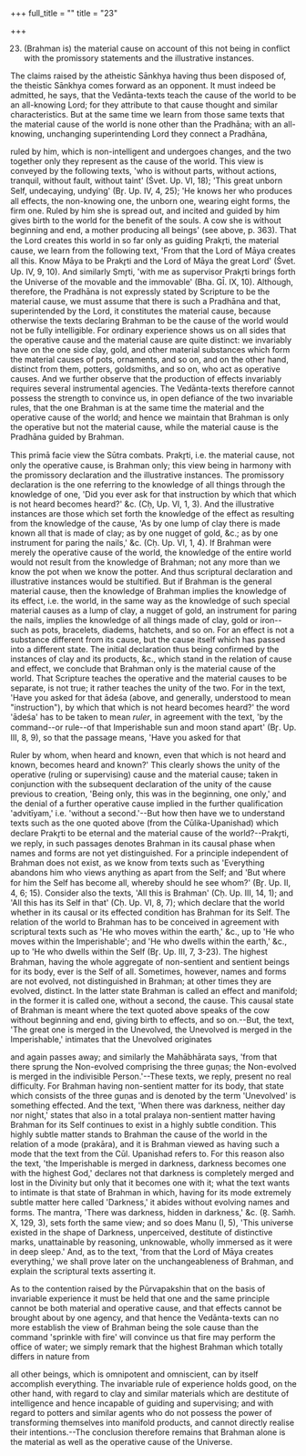 +++
full_title = ""
title = "23"

+++


23. (Brahman is) the material cause on account of this not being in conflict with the promissory statements and the illustrative instances.

The claims raised by the atheistic Sānkhya having thus been disposed of, the theistic Sānkhya comes forward as an opponent. It must indeed be admitted, he says, that the Vedānta-texts teach the cause of the world to be an all-knowing Lord; for they attribute to that cause thought and similar characteristics. But at the same time we learn from those same texts that the material cause of the world is none other than the Pradhāna; with an all-knowing, unchanging superintending Lord they connect a Pradhāna,

ruled by him, which is non-intelligent and undergoes changes, and the two together only they represent as the cause of the world. This view is conveyed by the following texts, 'who is without parts, without actions, tranquil, without fault, without taint' (Śvet. Up. VI, 18); 'This great unborn Self, undecaying, undying' (Br̥. Up. IV, 4, 25); 'He knows her who produces all effects, the non-knowing one, the unborn one, wearing eight forms, the firm one. Ruled by him she is spread out, and incited and guided by him gives birth to the world for the benefit of the souls. A cow she is without beginning and end, a mother producing all beings' (see above, p. 363). That the Lord creates this world in so far only as guiding Prakr̥ti, the material cause, we learn from the following text, 'From that the Lord of Māya creates all this. Know Māya to be Prakr̥ti and the Lord of Māya the great Lord' (Śvet. Up. IV, 9, 10). And similarly Smr̥ti, 'with me as supervisor Prakr̥ti brings forth the Universe of the movable and the immovable' (Bha. GĪ. IX, 10). Although, therefore, the Pradhāna is not expressly stated by Scripture to be the material cause, we must assume that there is such a Pradhāna and that, superintended by the Lord, it constitutes the material cause, because otherwise the texts declaring Brahman to be the cause of the world would not be fully intelligible. For ordinary experience shows us on all sides that the operative cause and the material cause are quite distinct: we invariably have on the one side clay, gold, and other material substances which form the material causes of pots, ornaments, and so on, and on the other hand, distinct from them, potters, goldsmiths, and so on, who act as operative causes. And we further observe that the production of effects invariably requires several instrumental agencies. The Vedānta-texts therefore cannot possess the strength to convince us, in open defiance of the two invariable rules, that the one Brahman is at the same time the material and the operative cause of the world; and hence we maintain that Brahman is only the operative but not the material cause, while the material cause is the Pradhāna guided by Brahman.

This primā facie view the Sūtra combats. Prakr̥ti, i.e. the material cause, not only the operative cause, is Brahman only; this view being in harmony with the promissory declaration and the illustrative instances. The promissory declaration is the one referring to the knowledge of all things through the knowledge of one, 'Did you ever ask for that instruction by which that which is not heard becomes heard?' &c. (Cḥ, Up. VI, 1, 3). And the illustrative instances are those which set forth the knowledge of the effect as resulting from the knowledge of the cause, 'As by one lump of clay there is made known all that is made of clay; as by one nugget of gold, &c.; as by one instrument for paring the nails,' &c. (Cḥ. Up. VI, 1, 4). If Brahman were merely the operative cause of the world, the knowledge of the entire world would not result from the knowledge of Brahman; not any more than we know the pot when we know the potter. And thus scriptural declaration and illustrative instances would be stultified. But if Brahman is the general material cause, then the knowledge of Brahman implies the knowledge of its effect, i.e. the world, in the same way as the knowledge of such special material causes as a lump of clay, a nugget of gold, an instrument for paring the nails, implies the knowledge of all things made of clay, gold or iron--such as pots, bracelets, diadems, hatchets, and so on. For an effect is not a substance different from its cause, but the cause itself which has passed into a different state. The initial declaration thus being confirmed by the instances of clay and its products, &c., which stand in the relation of cause and effect, we conclude that Brahman only is the material cause of the world. That Scripture teaches the operative and the material causes to be separate, is not true; it rather teaches the unity of the two. For in the text, 'Have you asked for that ādeśa (above, and generally, understood to mean "instruction"), by which that which is not heard becomes heard?' the word 'ādeśa' has to be taken to mean _ruler_, in agreement with the text, 'by the command--or rule--of that Imperishable sun and moon stand apart' (Br̥. Up. III, 8, 9), so that the passage means, 'Have you asked for that

 Ruler by whom, when heard and known, even that which is not heard and known, becomes heard and known?' This clearly shows the unity of the operative (ruling or supervising) cause and the material cause; taken in conjunction with the subsequent declaration of the unity of the cause previous to creation, 'Being only, this was in the beginning, one only,' and the denial of a further operative cause implied in the further qualification 'advitīyam,' i.e. 'without a second.'--But how then have we to understand texts such as the one quoted above (from the Cūlika-Upanishad) which declare Prakr̥ti to be eternal and the material cause of the world?--Prakr̥ti, we reply, in such passages denotes Brahman in its causal phase when names and forms are not yet distinguished. For a principle independent of Brahman does not exist, as we know from texts such as 'Everything abandons him who views anything as apart from the Self; and 'But where for him the Self has become all, whereby should he see whom?' (Br̥. Up. II, 4, 6; 15). Consider also the texts, 'All this is Brahman' (Cḥ. Up. III, 14, 1); and 'All this has its Self in that' (Cḥ. Up. VI, 8, 7); which declare that the world whether in its causal or its effected condition has Brahman for its Self. The relation of the world to Brahman has to be conceived in agreement with scriptural texts such as 'He who moves within the earth,' &c., up to 'He who moves within the Imperishable'; and 'He who dwells within the earth,' &c., up to 'He who dwells within the Self (Br̥. Up. III, 7, 3-23). The highest Brahman, having the whole aggregate of non-sentient and sentient beings for its body, ever is the Self of all. Sometimes, however, names and forms are not evolved, not distinguished in Brahman; at other times they are evolved, distinct. In the latter state Brahman is called an effect and manifold; in the former it is called one, without a second, the cause. This causal state of Brahman is meant where the text quoted above speaks of the cow without beginning and end, giving birth to effects, and so on.--But, the text, 'The great one is merged in the Unevolved, the Unevolved is merged in the Imperishable,' intimates that the Unevolved originates

and again passes away; and similarly the Mahābhārata says, 'from that there sprung the Non-evolved comprising the three guṇas; the Non-evolved is merged in the indivisible Person.'--These texts, we reply, present no real difficulty. For Brahman having non-sentient matter for its body, that state which consists of the three guṇas and is denoted by the term 'Unevolved' is something effected. And the text, 'When there was darkness, neither day nor night,' states that also in a total pralaya non-sentient matter having Brahman for its Self continues to exist in a highly subtle condition. This highly subtle matter stands to Brahman the cause of the world in the relation of a mode (prakāra), and it is Brahman viewed as having such a mode that the text from the Cūl. Upanishad refers to. For this reason also the text, 'the Imperishable is merged in darkness, darkness becomes one with the highest God,' declares not that darkness is completely merged and lost in the Divinity but only that it becomes one with it; what the text wants to intimate is that state of Brahman in which, having for its mode extremely subtle matter here called 'Darkness,' it abides without evolving names and forms. The mantra, 'There was darkness, hidden in darkness,' &c. (R̥. Saṁh. X, 129, 3), sets forth the same view; and so does Manu (I, 5), 'This universe existed in the shape of Darkness, unperceived, destitute of distinctive marks, unattainable by reasoning, unknowable, wholly immersed as it were in deep sleep.' And, as to the text, 'from that the Lord of Māya creates everything,' we shall prove later on the unchangeableness of Brahman, and explain the scriptural texts asserting it.

As to the contention raised by the Pūrvapakshin that on the basis of invariable experience it must be held that one and the same principle cannot be both material and operative cause, and that effects cannot be brought about by one agency, and that hence the Vedānta-texts can no more establish the view of Brahman being the sole cause than the command 'sprinkle with fire' will convince us that fire may perform the office of water; we simply remark that the highest Brahman which totally differs in nature from

all other beings, which is omnipotent and omniscient, can by itself accomplish everything. The invariable rule of experience holds good, on the other hand, with regard to clay and similar materials which are destitute of intelligence and hence incapable of guiding and supervising; and with regard to potters and similar agents who do not possess the power of transforming themselves into manifold products, and cannot directly realise their intentions.--The conclusion therefore remains that Brahman alone is the material as well as the operative cause of the Universe.

